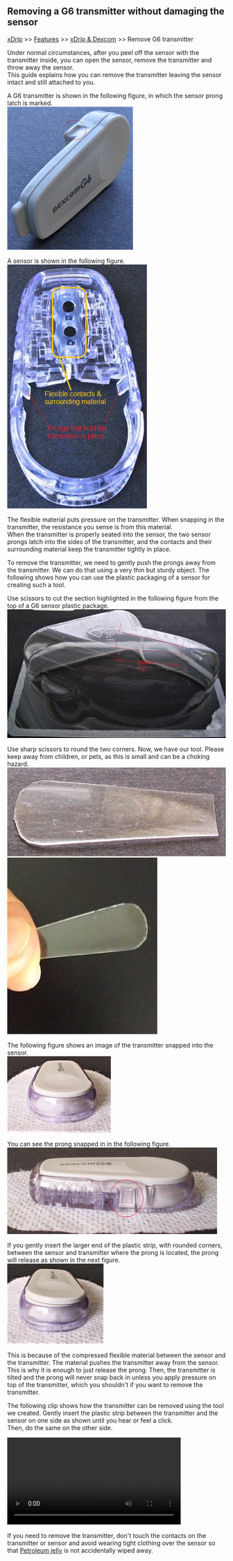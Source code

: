 ## Removing a G6 transmitter without damaging the sensor
[xDrip](../README.md) >> [Features](./Features_page.md) >> [xDrip & Dexcom](./Dexcom_page.md) >> Remove G6 transmitter  
  
Under normal circumstances, after you peel off the sensor with the transmitter inside, you can open the sensor, remove the transmitter and throw away the sensor.  
This guide explains how you can remove the transmitter leaving the sensor intact and still attached to you.  
  
A G6 transmitter is shown in the following figure, in which the sensor prong latch is marked.  
![](./images/g6-tx-side-2.png)  

A sensor is shown in the following figure.  
![](./images/g6-snsr-top.png)    

The flexible material puts pressure on the transmitter.  When snapping in the transmitter, the resistance you sense is from this material.  
When the transmitter is properly seated into the sensor, the two sensor prongs latch into the sides of the transmitter, and the contacts and their surrounding material keep the transmitter tightly in place.  

To remove the transmitter, we need to gently push the prongs away from the transmitter.  We can do that using a very thin but sturdy object.  The following shows how you can use the plastic packaging of a sensor for creating such a tool.

Use scissors to cut the section highlighted in the following figure from the top of a G6 sensor plastic package.  
![](./images/g6-snsr-pckg.png)  

Use sharp scissors to round the two corners.  Now, we have our tool.  Please keep away from children, or pets, as this is small and can be a choking hazard.  
![](./images/cut-tool-2.png)  
![](./images/cut_tool.png)  

The following figure shows an image of the transmitter snapped into the sensor.  
![](./images/g6-tx-in-sensor.png)  

You can see the prong snapped in in the following figure.  
![](./images/tx-snsr-side.png)  

If you gently insert the larger end of the plastic strip, with rounded corners, between the sensor and transmitter where the prong is located, the prong will release as shown in the next figure.    
![](./images/g6-tx-sensor2.png)  

This is because of the compressed flexible material between the sensor and the transmitter.  The material pushes the transmitter away from the sensor.  This is why it is enough to just release the prong.  Then, the transmitter is tilted and the prong will never snap back in unless you apply pressure on top of the transmitter, which you shouldn't if you want to remove the transmitter.  

The following clip shows how the transmitter can be removed using the tool we created.  Gently insert the plastic strip between the transmitter and the sensor on one side as shown until you hear or feel a click.  
Then, do the same on the other side.  

<video width="400" controlsList="nodownload" src="./videos/Remove-G6-TX.mp4" controls>  
</video>  
<br/>  
  
If you need to remove the transmitter, don't touch the contacts on the transmitter or sensor and avoid wearing tight clothing over the sensor so that [Petroleum jelly](./Petroleum-jelly-in-Dexcom-G6-Sensor.md) is not accidentally wiped away.     
